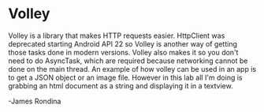 # Volley #

Volley is a library that makes HTTP requests easier. HttpClient was deprecated starting Android API 22 so Volley is another 
way of getting those tasks done in modern versions. Volley also makes it so you don't need to do AsyncTask, which are required
because networking cannot be done on the main thread. An example of how volley can be used in an app is to get a JSON object 
or an image file. However in this lab all I'm doing is grabbing an html document as a string and displaying it in a textview.

-James Rondina

